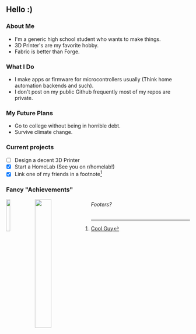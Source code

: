 ## Hello :)

### About Me
  - I'm a generic high school student who wants to make things.
  - 3D Printer's are my favorite hobby.
  - Fabric is better than Forge.

### What I Do
  - I make apps or firmware for microcontrollers usually (Think home automation backends and such).
  - I don't post on my public Github frequently most of my repos are private. 

### My Future Plans
  - Go to college without being in horrible debt.
  - Survive climate change.
  
### Current projects
  - [ ] Design a decent 3D Printer 
  - [x] Start a HomeLab (See you on r/homelab!)
  - [x] Link one of my friends in a footnote[^1]

### Fancy "Achievements"
<img align="left" height="15%" width="15%" src="https://emoji.gg/assets/emoji/2557-pogfish-remastered.png">
<img align="left" width="30%" src="https://github-readme-stats.vercel.app/api?username=PentBeear&count_private=true&show_icons=true&theme=react"/>

###### Footers?ㅤ
[^1]: [Cool Guy](https://github.com/yo-ru)
